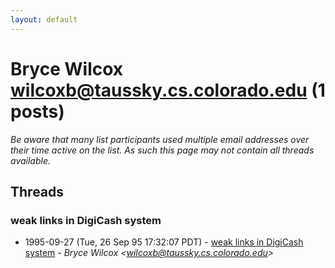 ```yaml
---
layout: default
---
```


# Bryce Wilcox <wilcoxb@taussky.cs.colorado.edu> (1 posts)

_Be aware that many list participants used multiple email addresses over their time active on the list. As such this page may not contain all threads available._

## Threads

### weak links in DigiCash system
+ 1995-09-27 (Tue, 26 Sep 95 17:32:07 PDT) - [weak links in DigiCash system](/archive/1995/09/7d1f575334b76acbbe06b0840fe53b846c217a8cc034a5da8fa4c68bd53c15a7) - _Bryce Wilcox \<wilcoxb@taussky.cs.colorado.edu\>_

